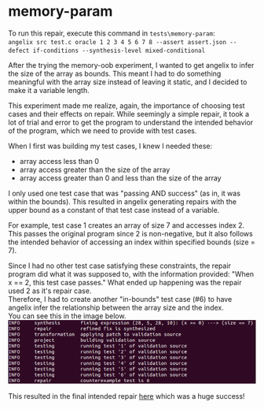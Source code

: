 # memory-param
To run this repair, execute this command in `tests\memory-param`:\
`angelix src test.c oracle 1 2 3 4 5 6 7 8 --assert assert.json --defect if-conditions --synthesis-level mixed-conditional`

After the trying the memory-oob experiment, I wanted to get angelix to infer the size of the array as bounds. This meant I had to do something meaningful with the array size instead of leaving it static, and I decided to make it a variable length.

This experiment made me realize, again, the importance of choosing test cases and their effects on repair. While seemingly a simple repair, it took a lot of trial and error to get the program to understand the intended behavior of the program, which we need to provide with test cases.

When I first was building my test cases, I knew I needed these:
- array access less than 0
- array access greater than the size of the array
- array access greater than 0 and less than the size of the array

I only used one test case that was "passing AND success" (as in, it was within the bounds). This resulted in angelix generating repairs with the upper bound as a constant of that test case instead of a variable.

For example, test case 1 creates an array of size 7 and accesses index 2. This passes the original program since 2 is non-negative, but it also follows the intended behavior of accessing an index within specified bounds (size = 7).

Since I had no other test case satisfying these constraints, the repair program did what it was supposed to, with the information provided: "When x == 2, this test case passes." What ended up happening was the repair used 2 as it's repair case.\
Therefore, I had to create another "in-bounds" test case (#6) to have angelix infer the relationship between the array size and the index.\
You can see this in the image below.\
![alt text](https://github.com/elztsang/angelix_findings/blob/main/memory-param/constant_example.png)

This resulted in the final intended repair [here](https://github.com/elztsang/angelix_findings/blob/main/memory-param/src-2025-Apr19-074942.patch) which was a huge success!
